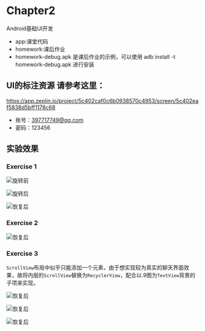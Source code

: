 # Chapter2
Android基础UI开发

* app:课堂代码
* homework:课后作业
* homework-debug.apk 是课后作业的示例，可以使用
adb install -t homework-debug.apk 进行安装

## UI的标注资源 请参考这里：

https://app.zeplin.io/project/5c402caf0c6b0938570c4953/screen/5c402eaf5838d5bff1178c68

* 账号：397717749@qq.com
* 密码：123456
## 实验效果

### Exercise 1

![旋转前](.\pic\Screenshot_20200419_183435_chapter.android.aweme..jpg)

![旋转后](.\pic\Screenshot_20200419_183457_chapter.android.aweme..jpg)

![恢复后](.\pic\Screenshot_20200419_183512_chapter.android.aweme..jpg)

### Exercise 2

![恢复后](.\pic\Screenshot_20200419_183610_chapter.android.aweme..jpg)

### Exercise 3

`ScrollView`布局中似乎只能添加一个元素，由于想实现较为真实的聊天界面效果，故将内层的`ScrollView`替换为`RecyclerView`，配合以.9图为`TextView`背景的子项来实现。

![恢复后](.\pic\Screenshot_20200419_183645_chapter.android.aweme..jpg)

![恢复后](.\pic\Screenshot_20200419_183706_chapter.android.aweme..jpg)

![恢复后](.\pic\Screenshot_20200419_183759_chapter.android.aweme..jpg)